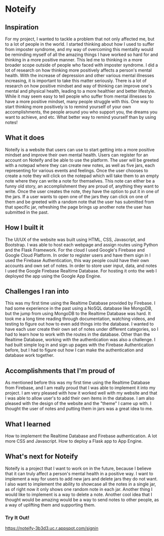 # Noteify

## Inspiration

For my project, I wanted to tackle a problem that not only affected me, but to a lot of people in the world. I started thinking about how I used to suffer from imposter syndrome, and my way of overcoming this mentality would be reminding myself of all the amazing things I have worked so hard for and thinking in a more positive manner. This led me to thinking in a more broader scope outside of people who faced with imposter syndrome. I did a lot of research on how thinking more positively affects a person's mental health. With the increase of depression and other various mental illnesses increasing, it is important to take this matter seriously. There is a lot of research on how positive mindset and way of thinking can improve one's mental and physical health, leading to a more healthier and better lifestyle. While it may seem easy to tell people who suffer from mental illnesses to have a more positive mindset, many people struggle with this. One way to start thinking more positively is to remind yourself of your own accomplishments, the people around you who support you, the dreams you want to achieve, and etc. What better way to remind yourself than by using notes!

## What it does

Noteify is a website that users can use to start getting into a more positive mindset and improve their own mental health. Users can register for an account on Noteify and be able to use the platform. The user will be greeted with a notepad where they can create new notes, as well as five jars, each representing for various events and feelings. Once the user chooses to create a note they will click on the notepad which will take them to an empty note where they can write a note for themselves. This note can either be a funny old story, an accomplishment they are proud of, anything they want to write. Once the user creates the note, they have the option to put it in one of the jars. If a user wants to open one of the jars they can click on one of them and be greeted with a random note that the user has submitted from that specific jar, refreshing the page brings up another note the user has submitted in the past.

## How I built it

The UI/UX of the website was built using HTML, CSS, Javascript, and Bootstrap. I was able to host each webpage and assign routes using Python and the Flask Framework. For the cloud I used Google's Firebase and Google Cloud Platform. In order to register users and have them sign in I used the Firebase Authentication, this way people could have their own accounts and own set of notes. In order to store user input, data, and notes I used the Google Firebase Realtime Database. For hosting it onto the web I deployed the app using the Google App Engine.

## Challenges I ran into

This was my first time using the Realtime Database provided by Firebase. I had some experience in the past using a NoSQL database like MongoDB, but the jump from using MongoDB to the Realtime Database was hard. It took me a long time reading through documentation, watching videos, and testing to figure out how to even add things into the database. I wanted to have each user create their own set of notes under different categories, so I had to learn how to work with the routes in the database. Other than the Realtime Database, working with the authentication was also a challenge. I had built simple log in and sign up pages with the Firebase Authentication before, but I had to figure out how I can make the authentication and database work together.

## Accomplishments that I'm proud of

As mentioned before this was my first time using the Realtime Database from Firebase, and I am really proud that I was able to implement it into my project. I am very pleased with how it worked well with my website and that I was able to allow user's to add their own items in the database. I am also pleased with the design of the website and the "theme" I came up with. I thought the user of notes and putting them in jars was a great idea to me.

## What I learned

How to implement the Realtime Database and Firebase authentication. A lot more CSS and Javascript. How to deploy a Flask app to App Engine.

## What's next for Noteify

Noteify is a project that I want to work on in the future, because I believe that it can truly affect a person's mental health in a positive way. I want to implement a way for users to add new jars and delete jars they do not want. I also want to implement the ability to showcase all the notes in a single jar, as of right now it only shows  one random note in each jar. Another thing I would like to implement is a way to delete a note. Another cool idea that I thought would be amazing would be a way to send notes to other people, as a way of uplifting them and supporting them.

### Try It Out!
https://noteify-3b3d3.uc.r.appspot.com/signin
